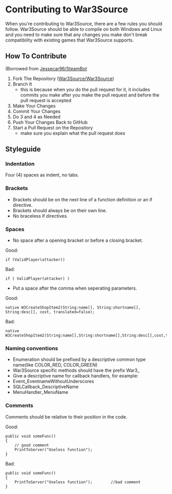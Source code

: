 # Contributing to War3Source #
When you're contributing to War3Source, there are a few rules you should follow. War3Source should be able to compile on both Windows and Linux and you need to make sure that any changes you make don't break compatibility with existing games that War3Source supports.

## How To Contribute ##
(Borrowed from [Jessecar96/SteamBot](https://github.com/Jessecar96/SteamBot/blob/master/CONTRIBUTING.md)

1. Fork The Repository ([War3Source/War3Source](https://github.com/War3Source/War3Source))
2. Branch It
    - this is because when you do the pull request for it, it includes commits you make after you make the pull request and before the pull request is accepted
3. Make Your Changes
4. Commit Your Changes
5. Do 3 and 4 as Needed
6. Push Your Changes Back to GitHub
7. Start a Pull Request on the Repository
    - make sure you explain what the pull request does

## Styleguide ##

### Indentation ###
Four (4) spaces as indent, no tabs.

### Brackets ###
* Brackets should be on the next line of a function definition or an if directive. 
* Brackets should always be on their own line. 
* No braceless if directives.

### Spaces ###
* No space after a opening bracket or before a closing bracket.

Good: 

    if (ValidPlayer(attacker))

Bad: 

    if ( ValidPlayer(attacker) )

* Put a space after the comma when seperating parameters.

Good: 

    native W3CreateShopItem2(String:name[], String:shortname[], String:desc[], cost, translated=false);
Bad: 

    native W3CreateShopItem2(String:name[],String:shortname[],String:desc[],cost,translated=false);

### Naming conventions ###
* Enumeration should be prefixed by a descriptive common type name(like COLOR_RED, COLOR_GREEN)
* War3Source specific methods should have the prefix War3_<name>
* Give a descriptive name for callback handlers, for example:
 * Event_EventnameWithoutUnderscores
 * SQLCallback_DescriptiveName
 * MenuHandler_MenuName

### Comments ###
Comments should be relative to their position in the code.

Good:

    public void someFunc()
    {
        // good comment
        PrintToServer("Useless function");
    }
    
Bad:

    public void someFunc()
    {
        PrintToServer("Useless function");        //bad comment
    }
